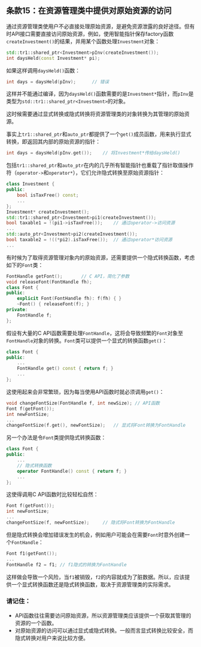 ## 条款15：在资源管理类中提供对原始资源的访问
通过资源管理类使用户不必直接处理原始资源，是避免资源泄露的良好途径。但有时API接口需要直接访问原始资源，例如，使用智能指针保存factory函数`createInvestment()`的结果，并用某个函数处理`Investment`对象：
```c++
std::tr1::shared_ptr<Investment>pInv(createInvestment());
int daysHeld(const Investment* pi);
```
如果这样调用`daysHeld()`函数：
```c++
int days = daysHeld(pInv);      // 错误
```
这样并不能通过编译，因为`daysHeld()`函数需要的是`Investment*`指针，而`pInv`是类型为`std::tr1::shared_ptr<Investment>`的对象。

这时候需要通过显式转换或隐式转换将资源管理类的对象转换为其管理的原始资源。

事实上`tr1::shared_ptr`和`auto_ptr`都提供了一个`get()`成员函数，用来执行显式转换，即返回其内部的原始资源的指针：
```c++
int days = daysHeld(pInv.get());    // 将Investment*传给daysHeld()
```
包括`tr1::shared_ptr`和`auto_ptr`在内的几乎所有智能指针也重载了指针取值操作符（`operator->`和`operator*`），它们允许隐式转换至原始资源指针：
```c++
class Investment {
public:
    bool isTaxFree() const;
    ...
};
Investment* createInvestment();
std::tr1::shared_ptr<Investment>pi1(createInvestment());
bool taxable1 = !(pi1->isTaxFree());    // 通过operator->访问资源
...
std::auto_ptr<Investment>pi2(createInvestment());
bool taxable2 = !((*pi2).isTaxFree());  // 通过operator*访问资源
...
```
有时候为了取得资源管理对象内的原始资源，还需要提供一个隐式转换函数，考虑如下的`Font`类：
```c++
FontHandle getFont();       // C API，简化了参数
void releaseFont(FontHandle fh);
class Font {
public:
    explicit Font(FontHandle fh): f(fh) { }
    ~Font() { releaseFont(f); }
private:
    FontHandle f;
};
```
假设有大量的C API函数需要处理`FontHandle`，这将会导致频繁的`Font`对象至`FontHandle`对象的转换。`Font`类可以提供一个显式的转换函数`get()`：
```c++
class Font {
public:
    ...
    FontHandle get() const { return f; }
    ...
};
```
这使用起来会非常繁琐，因为每当使用API函数时就必须调用`get()`：
```c++
void changeFontSize(FontHandle f, int newSize); // API函数
Font f(getFont());
int newFontSize;
...
changeFontSize(f.get(), newFontSize);   // 显式将Font转换为FontHandle
```
另一个办法是令`Font`类提供隐式转换函数：
```c++
class Font {
public:
    ...
    // 隐式转换函数
    operator FontHandle() const { return f; }
    ...
};
```
这使得调用C API函数时比较轻松自然：
```c++
Font f(getFont());
int newFontSize;
...
changeFontSize(f, newFontSize);     // 隐式将Font转换为FontHandle
```
但是隐式转换会增加错误发生的机会，例如用户可能会在需要`Font`时意外创建一个`FontHandle`：
```c++
Font f1(getFont());
...
FontHandle f2 = f1; // f1隐式的转换为FontHandle
```
这样做会导致一个风险，当`f1`被销毁，`f2`的内容就成为了脏数据。所以，应该提供一个显式转换函数还是隐式转换函数，取决于资源管理类的实际需求。
### 请记住：
* API函数往往需要访问原始资源，所以资源管理类应该提供一个获取其管理的资源的一个函数。
* 对原始资源的访问可以通过显式或隐式转换。一般而言显式转换比较安全，而隐式转换对用户来说比较方便。